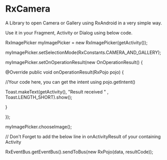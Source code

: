 # RxCamera

A Library to open Camera or Gallery using RxAndroid in a very simple way.



Use it in your Fragment, Activity or Dialog using below code.

RxImagePicker myImagePicker = new RxImagePicker(getActivity());

myImagePicker.setSelectionMode(RxConstants.CAMERA_AND_GALLERY);

myImagePicker.setOnOperationResult(new OnOperationResult() {

@Override
public void onOperationResult(RxPojo pojo) {

//Your code here, you can get the intent using pojo.getIntent()

Toast.makeText(getActivity(), "Result received " , Toast.LENGTH_SHORT).show();

}

});

myImagePicker.chooseImage();
        
        



//  Don't Forget to add the below line in onActivityResult of your containing Activity

RxEventBus.getEventBus().sendToBus(new RxPojo(data, resultCode));
